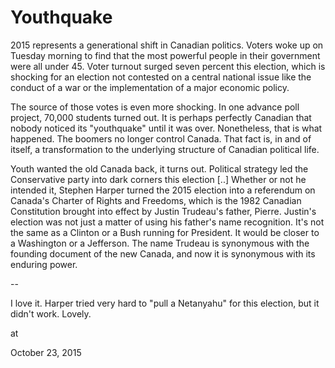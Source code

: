 # Youthquake
2015 represents a generational shift in Canadian politics. Voters woke up on Tuesday morning to find that the most powerful people in their government were all under 45. Voter turnout surged seven percent this election, which is shocking for an election not contested on a central national issue like the conduct of a war or the implementation of a major economic policy.

The source of those votes is even more shocking. In one advance poll project, 70,000 students turned out. It is perhaps perfectly Canadian that nobody noticed its "youthquake" until it was over. Nonetheless, that is what happened. The boomers no longer control Canada. That fact is, in and of itself, a transformation to the underlying structure of Canadian political life.

Youth wanted the old Canada back, it turns out. Political strategy led the Conservative party into dark corners this election [..] Whether or not he intended it, Stephen Harper turned the 2015 election into a referendum on Canada's Charter of Rights and Freedoms, which is the 1982 Canadian Constitution brought into effect by Justin Trudeau's father, Pierre. Justin's election was not just a matter of using his father's name recognition. It's not the same as a Clinton or a Bush running for President. It would be closer to a Washington or a Jefferson. The name Trudeau is synonymous with the founding document of the new Canada, and now it is synonymous with its enduring power.

--

I love it. Harper tried very hard to "pull a Netanyahu" for this election, but it didn't work. Lovely.








at

October 23, 2015















